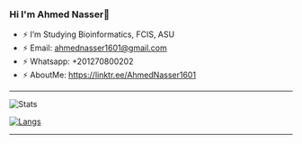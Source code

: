 ### Hi I'm Ahmed Nasser👋

<!--
**AhmedNasser1601/AhmedNasser1601** is a ✨ _special_ ✨ repository because its `README.md` (this file) appears on your GitHub profile.
    GitHub Stats Card
      [![Anurag's GitHub stats](https://github-readme-stats.vercel.app/api?username=anuraghazra)](https://github.com/anuraghazra/github-readme-stats)

    Hiding individual stats
      ![Anurag's GitHub stats](https://github-readme-stats.vercel.app/api?username=anuraghazra&hide=contribs,prs)

    Adding private contributions count to total commits count
      ![Anurag's GitHub stats](https://github-readme-stats.vercel.app/api?username=anuraghazra&count_private=true)

    Showing icons
      ![Anurag's GitHub stats](https://github-readme-stats.vercel.app/api?username=anuraghazra&show_icons=true)

    Themes
      ![Anurag's GitHub stats](https://github-readme-stats.vercel.app/api?username=anuraghazra&show_icons=true&theme=radical)

    GitHub Extra Pins
      [![Readme Card](https://github-readme-stats.vercel.app/api/pin/?username=anuraghazra&repo=github-readme-stats)](https://github.com/anuraghazra/github-readme-stats)

    Top Languages Card
      [![Top Langs](https://github-readme-stats.vercel.app/api/top-langs/?username=anuraghazra)](https://github.com/anuraghazra/github-readme-stats)

    Wakatime Week Stats
      [![willianrod's wakatime stats](https://github-readme-stats.vercel.app/api/wakatime?username=willianrod)](https://github.com/anuraghazra/github-readme-stats)
-->

- ⚡ I’m Studying Bioinformatics, FCIS, ASU
- ⚡ Email: ahmednasser1601@gmail.com
- ⚡ Whatsapp: +201270800202
- ⚡ AboutMe: https://linktr.ee/AhmedNasser1601

--------------------------------------------------

![Stats](https://github-readme-stats.vercel.app/api?username=AhmedNasser1601&include_all_commits&show_owner=true&count_private=true&show_icons=true&theme=radical)

[![Langs](https://github-readme-stats.vercel.app/api/top-langs/?username=AhmedNasser1601&langs_count=8&layout=compact)](https://github.com/anuraghazra/github-readme-stats)

--------------------------------------------------
